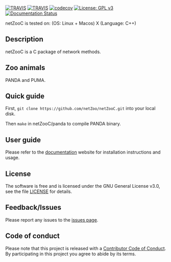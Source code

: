 [![TRAVIS](https://img.shields.io/travis/netZoo/netZooC/master?label=master)](https://travis-ci.org/netZoo/netZooC/)
[![TRAVIS](https://img.shields.io/travis/netZoo/netZooC/master?label=devel)](https://travis-ci.org/netZoo/netZooC/)
[![codecov](https://codecov.io/gh/netZoo/netZooC/branch/devel/graph/badge.svg)](https://codecov.io/gh/netZoo/netZooC)
[![License: GPL v3](https://img.shields.io/badge/License-GPLv3-blue.svg)](https://www.gnu.org/licenses/gpl-3.0)
[![Documentation Status](https://readthedocs.org/projects/netzooc/badge/?version=latest)](https://netzooc.readthedocs.io/en/latest/?badge=latest)
 
netZooC is tested on: (OS: Linux + Macos) X (Language: C++)

## Description
netZooC is a C package of network methods.

## Zoo animals
PANDA and PUMA.

## Quick guide
First, `git clone https://github.com/netZoo/netZooC.git` into your local disk.

Then `make` in netZooC/panda to compile PANDA binary.

## User guide
Please refer to the [documentation](https://netzooc.readthedocs.io/en/latest/) website for installation instructions and usage.

## License
The software is free and is licensed under the GNU General License v3.0, see the file [LICENSE](LICENSE.txt) for details.

## Feedback/Issues
Please report any issues to the [issues page](https://github.com/netZoo/netZooC/issues).

## Code of conduct
Please note that this project is released with a [Contributor Code of Conduct](CONDUCT.md). By participating in this project you agree to abide by its terms.
